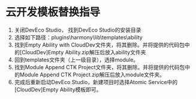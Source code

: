 # 云开发模板替换指导
1. 关闭DevEco Studio， 找到DevEco Studio的安装目录
2. 选择如下路径：plugins\harmony\lib\templates\ability
3. 找到Empty Ability with CloudDev文件夹，将其删除。并将提供的代码包中的[CloudDev]Empty Ability.zip解压后放入ability文件夹
4. 回到templates文件夹（上一级目录），选择module。
5. 找到Module Append CTK Project文件夹，将其删除。并将提供的代码包中的Module Append CTK Project.zip解压后放入module文件夹。
6. 完成后重新启动DevEco Studio，新建项目时选择Atomic Service中的[CloudDev]Empty Ability模板即可。